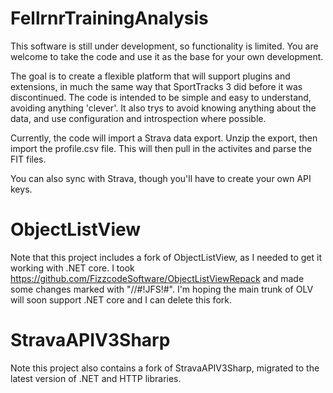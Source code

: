 # FellrnrTrainingAnalysis

This software is still under development, so functionality is limited. You are welcome to take the code and use it as the base for your own development. 

The goal is to create a flexible platform that will support plugins and extensions, in much the same way that SportTracks 3 did before it was discontinued. The code is intended to be simple and easy to understand, avoiding anything 'clever'. It also trys to avoid knowing anything about the data, and use configuration and introspection where possible. 

Currently, the code will import a Strava data export. Unzip the export, then import the profile.csv file. This will then pull in the activites and parse the FIT files.

You can also sync with Strava, though you'll have to create your own API keys. 

# ObjectListView

Note that this project includes a fork of ObjectListView, as I needed to get it working with .NET core. I took https://github.com/FizzcodeSoftware/ObjectListViewRepack and made some changes marked with "//#!JFS!#". I'm hoping the main trunk of OLV will soon support .NET core and I can delete this fork. 

# StravaAPIV3Sharp

Note this project also contains a fork of StravaAPIV3Sharp, migrated to the latest version of .NET and HTTP libraries.
